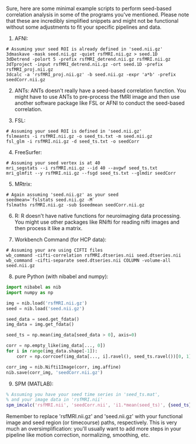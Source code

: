 Sure, here are some minimal example scripts to perform seed-based correlation analysis in some of the programs you've mentioned. Please note that these are incredibly simplified snippets and might not be functional without some adjustments to fit your specific pipelines and data.

1. AFNI:
```shell
# Assuming your seed ROI is already defined in 'seed.nii.gz'
3dmaskave -mask seed.nii.gz -quiet rsfMRI.nii.gz > seed.1D
3dDetrend -polort 5 -prefix rsfMRI_detrend.nii.gz rsfMRI.nii.gz
3dTproject -input rsfMRI_detrend.nii.gz -ort seed.1D -prefix rsfMRI_proj.nii.gz
3dcalc -a 'rsfMRI_proj.nii.gz' -b seed.nii.gz -expr 'a*b' -prefix seedCorr.nii.gz
```

2. ANTs:
ANTs doesn't really have a seed-based correlation function. You might have to use ANTs to pre-process the fMRI image and then use another software package like FSL or AFNI to conduct the seed-based correlation.

3. FSL:
```shell
# Assuming your seed ROI is defined in 'seed.nii.gz'
fslmeants -i rsfMRI.nii.gz -o seed_ts.txt -m seed.nii.gz 
fsl_glm -i rsfMRI.nii.gz -d seed_ts.txt -o seedCorr 
```

4. FreeSurfer:
```shell
# Assuming your seed vertex is at 40
mri_segstats --i rsfMRI.nii.gz --id 40 --avgwf seed_ts.txt
mri_glmfit --y rsfMRI.nii.gz --fsgd seed_ts.txt --glmdir seedCorr
```

5. MRtrix:
```shell
# Again assuming 'seed.nii.gz' as your seed
seedmean=`fslstats seed.nii.gz -M`
fslmaths rsfMRI.nii.gz -sub $seedmean seedCorr.nii.gz
```

6. R:
R doesn't have native functions for neuroimaging data processing. You might use other packages like RNifti for reading nifti images and then process it like a matrix.

7. Workbench Command (for HCP data):
```shell
# Assuming your are using CIFTI files
wb_command -cifti-correlation rsfMRI.dtseries.nii seed.dtseries.nii 
wb_command -cifti-separate seed.dtseries.nii COLUMN -volume-all seed.nii.gz
```

8. pure Python (with nibabel and numpy):
```python
import nibabel as nib
import numpy as np

img = nib.load('rsfMRI.nii.gz')
seed = nib.load('seed.nii.gz')

seed_data = seed.get_fdata()
img_data = img.get_fdata()

seed_ts = np.mean(img_data[seed_data > 0], axis=0)

corr = np.empty_like(img_data[..., 0])
for i in range(img_data.shape[-1]):
    corr = np.corrcoef(img_data[..., i].ravel(), seed_ts.ravel())[0, 1]

corr_img = nib.Nifti1Image(corr, img.affine)
nib.save(corr_img, 'seedCorr.nii.gz')
```

9. SPM (MATLAB):
```matlab
% Assuming you have your seed time series in 'seed_ts.mat', 
% and your image data in 'rsfMRI.nii'
spm_imcalc('rsfMRI.nii', 'seedCorr.nii', 'i1.*mean(seed_ts)', {seed_ts});
```

Remember to replace 'rsfMRI.nii.gz' and 'seed.nii.gz' with your functional image and seed region (or timecourse) paths, respectively. This is very much an oversimplification: you'll usually want to add more steps in your pipeline like motion correction, normalizing, smoothing, etc.